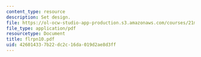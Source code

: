 ```yaml
---
content_type: resource
description: Set design.
file: https://ol-ocw-studio-app-production.s3.amazonaws.com/courses/21m-873-theater-arts-topics-fall-2004-january-iap-2005/426014337b22dc2c16da019d2ae8d3ff_flrpn10.pdf
file_type: application/pdf
resourcetype: Document
title: flrpn10.pdf
uid: 42601433-7b22-dc2c-16da-019d2ae8d3ff
---
```

